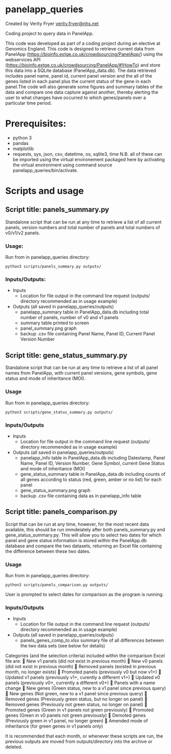 # panelapp_queries
Created by Verity Fryer verity.fryer@nhs.net

Coding project to query data in PanelApp.

This code was developed as part of a coding project during an elective at Genomics England. This code is designed to retrieve current data from PanelApp (https://bioinfo.extge.co.uk/crowdsourcing/PanelApp/) using the webservices API (https://bioinfo.extge.co.uk/crowdsourcing/PanelApp/#!HowTo) and store this data into a SQLite database (PanelApp_data.db). The data retrieved includes panel name, panel id, current panel version and the all of the genes listed in each panel plus the current status of the gene in each panel.The code will also generate some figures and summary tables of the data and compare one data capture against another, thereby alerting the user to what changes have occurred to which genes/panels over a particular time period. 

# Prerequisites:
* python 3
* pandas
* matplotlib
* requests, sys, json, csv, datetime, os, sqlite3, time
N.B. all of these can be imported using the virtual environement packaged here by activating the virtual environment using command source panelapp_queries/bin/activate.

# Scripts and usage

## Script title: panels_summary.py
Standalone script that can be run at any time to retrieve a list of all current panels, version numbers and total number of panels and total numbers of v0/v1/v2 panels.

### Usage:
Run from in panelapp_queries directory:

    python3 scripts/panels_summary.py outputs/

### Inputs/Outputs:
 - Inputs
   - Location for file output in the command line request (outputs/ directory recommended as in usage example)
 - Outputs (all saved in panelapp_queries/outputs)
   - panelapp_summary table in PanelApp_data.db including total number of panels, number of v0 and v1 panels
   - summary table printed to screen
   - panel_summary.png graph
   - backup .csv file containing Panel Name, Panel ID, Current Panel Version Number
 
 
## Script title: gene_status_summary.py
Standalone script that can be run at any time to retrieve a list of all panel names from PanelApp, with current panel versions, gene symbols, gene status and mode of inheritance (MOI).

### Usage
Run from in panelapp_queries directory:

    python3 scripts/gene_status_summary.py outputs/

### Inputs/Outputs
 - Inputs
   - Location for file output in the command line request (outputs/ directory recommended as in usage example)
 - Outputs (all saved in panelapp_queries/outputs)
   - panelapp_info table in PanelApp_data.db including Datestamp, Panel Name, Panel ID, Version Number, Gene Symbol, current Gene Status and mode of inheritance (MOI)
   - gene_status_summary table in PanelApp_data.db including counts of all genes according to status (red, green, amber or no list) for each panel
   - gene_status_summary.png graph
   - backup .csv file containing data as in panelapp_info table
 

## Script title: panels_comparison.py
Script that can be run at any time, however, for the most recent data available, this should be run immdeiately after both panels_summary.py and gene_status_summary.py. This will allow you to select two dates for which panel and gene status information is stored within the PanelApp.db database and compare the two datasets, returning an Excel file containing the difference between these two dates.

### Usage
Run from in panelapp_queries directory:

    python3 scripts/panels_comparison.py outputs/
    
User is prompted to select dates for comparison as the program is running.

### Inputs/Outputs
 - Inputs
   - Location for file output in the command line request (outputs/ directory recommended as in usage example)
 - Outputs (all saved in panelapp_queries/outputs)
   - panels_genes_comp_<datestamp1>_to_<datestamp2>.xlsx summary file of all differences between the two data sets (see below for details)
   
Categories (and the selection criteria) included within the comparison Excel file are:
	New v1 panels (did not exist in previous month)
	New v0 panels (did not exist in previous month)
	Removed panels (existed in previous month, no longer exists)
	Promoted panels (previously v0 but now v1+)
	Updated v1 panels (previously v1+, curently a different v1+)
	Updated v0 panels (previously v0+, currently a different v0+)
	Panels with a name change
	New genes (Green status, new to a v1 panel since previous query)
	New genes (Not green, new to a v1 panel since previous query)
	Removed genes (Previously green status, but no longer on panel)
	Removed genes (Previously not green status, no longer on panel)
	Promoted genes (Green in v1 panels not green previously)
	Promoted genes (Green in v0 panels not green previously)
	Demoted genes (Previously green in v1 panel, no longer green)
	Amended mode of inheritance (for green genes in v1 panels only)


It is recommended that each month, or whenever these scripts are run, the previous outputs are moved from outputs/directory into the archive or deleted.
